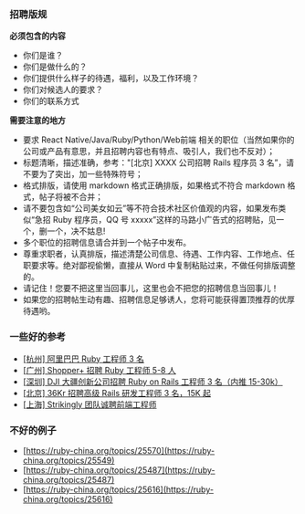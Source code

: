 ### 招聘版规

**必须包含的内容**

 - 你们是谁？
 - 你们是做什么的？
 - 你们提供什么样子的待遇，福利，以及工作环境？
 - 你们对候选人的要求？
 - 你们的联系方式

**需要注意的地方**

 - 要求 React Native/Java/Ruby/Python/Web前端 相关的职位（当然如果你的公司或产品有意思，并且招聘内容也有特点、吸引人，我们也不反对）；
 - 标题清晰，描述准确，参考："[北京] XXXX 公司招聘 Rails 程序员 3 名”，请不要为了突出，加一些特殊符号；
 - 格式排版，请使用 markdown 格式正确排版，如果格式不符合 markdown 格式，帖子将被不合并；
 - 请不要包含如“公司美女如云”等不符合技术社区价值观的内容，如果发布类似“急招 Ruby 程序员，QQ 号 xxxxx”这样的马路小广告式的招聘贴，见一个，删一个，决不姑息!
 - 多个职位的招聘信息请合并到一个帖子中发布。
 - 尊重求职者，认真排版，描述清楚公司信息、待遇、工作内容、工作地点、任职要求等。绝对鄙视偷懒，直接从 Word 中复制粘贴过来，不做任何排版调整的。
 - 请记住！您要不把这里当回事儿，这里也会不把您的招聘信息当回事儿！
 - 如果您的招聘帖生动有趣、招聘信息足够诱人，您将可能获得置顶推荐的优厚待遇哟。

### 一些好的参考

- [[杭州] 阿里巴巴 Ruby 工程师 3 名](https://ruby-china.org/topics/21144)
- [[广州] Shopper+ 招聘 Ruby 工程师 5-8 人](https://ruby-china.org/topics/25562)
- [[深圳] DJI 大疆创新公司招聘 Ruby on Rails 工程师 3 名（内推 15-30k）](https://ruby-china.org/topics/24538)
- [[北京] 36Kr 招聘高级 Rails 研发工程师 3 名，15K 起](https://ruby-china.org/topics/23035)
- [[上海] Strikingly 团队诚聘前端工程师](https://ruby-china.org/topics/16965)

### 不好的例子

- [https://ruby-china.org/topics/25570](https://ruby-china.org/topics/25549)
- [https://ruby-china.org/topics/25487](https://ruby-china.org/topics/25487)
- [https://ruby-china.org/topics/25616](https://ruby-china.org/topics/25616)
